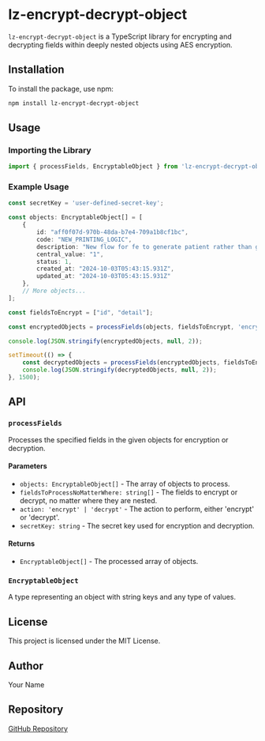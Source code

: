 # lz-encrypt-decrypt-object

`lz-encrypt-decrypt-object` is a TypeScript library for encrypting and decrypting fields within deeply nested objects using AES encryption.

## Installation

To install the package, use npm:

```bash
npm install lz-encrypt-decrypt-object
```

## Usage

### Importing the Library

```typescript
import { processFields, EncryptableObject } from 'lz-encrypt-decrypt-object';
```

### Example Usage

```typescript
const secretKey = 'user-defined-secret-key';

const objects: EncryptableObject[] = [
    {
        id: "aff0f07d-970b-48da-b7e4-709a1b8cf1bc",
        code: "NEW_PRINTING_LOGIC",
        description: "New flow for fe to generate patient rather than get from API",
        central_value: "1",
        status: 1,
        created_at: "2024-10-03T05:43:15.931Z",
        updated_at: "2024-10-03T05:43:15.931Z"
    },
    // More objects...
];

const fieldsToEncrypt = ["id", "detail"];

const encryptedObjects = processFields(objects, fieldsToEncrypt, 'encrypt', secretKey);

console.log(JSON.stringify(encryptedObjects, null, 2));

setTimeout(() => {
    const decryptedObjects = processFields(encryptedObjects, fieldsToEncrypt, 'decrypt', secretKey);
    console.log(JSON.stringify(decryptedObjects, null, 2));
}, 1500);
```

## API

### `processFields`

Processes the specified fields in the given objects for encryption or decryption.

#### Parameters

- `objects: EncryptableObject[]` - The array of objects to process.
- `fieldsToProcessNoMatterWhere: string[]` - The fields to encrypt or decrypt, no matter where they are nested.
- `action: 'encrypt' | 'decrypt'` - The action to perform, either 'encrypt' or 'decrypt'.
- `secretKey: string` - The secret key used for encryption and decryption.

#### Returns

- `EncryptableObject[]` - The processed array of objects.

### `EncryptableObject`

A type representing an object with string keys and any type of values.

## License

This project is licensed under the MIT License.

## Author

Your Name

## Repository

[GitHub Repository](https://github.com/lutfi-zain/lz-encrypt-decrypt-object)
